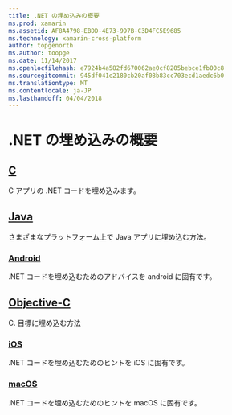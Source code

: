 ```yaml
---
title: .NET の埋め込みの概要
ms.prod: xamarin
ms.assetid: AF8A4798-EBDD-4E73-997B-C3D4FC5E9685
ms.technology: xamarin-cross-platform
author: topgenorth
ms.author: toopge
ms.date: 11/14/2017
ms.openlocfilehash: e7924b4a582fd670062ae0cf8205bebce1fb00c8
ms.sourcegitcommit: 945df041e2180cb20af08b83cc703ecd1aedc6b0
ms.translationtype: MT
ms.contentlocale: ja-JP
ms.lasthandoff: 04/04/2018
---
```

# <a name="getting-started-with-net-embedding"></a>.NET の埋め込みの概要

## <a name="ccmd"></a>[C](c.md)

C アプリの .NET コードを埋め込みます。

## <a name="javajavaindexmd"></a>[Java](java/index.md)

さまざまなプラットフォーム上で Java アプリに埋め込む方法。

### <a name="androidjavaandroidmd"></a>[Android](java/android.md)

.NET コードを埋め込むためのアドバイスを android に固有です。

## <a name="objective-cobjective-cindexmd"></a>[Objective-C](objective-c/index.md)

C. 目標に埋め込む方法

### <a name="iosobjective-ciosmd"></a>[iOS](objective-c/ios.md)

.NET コードを埋め込むためのヒントを iOS に固有です。

### <a name="macosobjective-cmacosmd"></a>[macOS](objective-c/macos.md)

.NET コードを埋め込むためのヒントを macOS に固有です。
